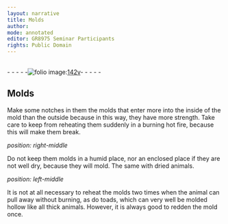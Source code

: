 ```yaml
---
layout: narrative
title: Molds
author:
mode: annotated
editor: GR8975 Seminar Participants
rights: Public Domain
---
```


 <br/>- - - - -<a href="http://gallica.bnf.fr/ark:/12148/btv1b10500001g/f290.image"><img src="assets/photo-icon.png" alt="folio image: " style="display:inline-block; margin-bottom:-3px;">142v</a>- - - - - <br/> 
## Molds

  
Make some notches in them the molds that enter more into the inside of the mold than the outside because in this way, they have more strength. Take care to keep from reheating them suddenly in a burning hot fire, because this will make them break. 
 
*position: right-middle*

 Do not keep them molds in a humid place, nor an enclosed place if they are not well dry, because they will mold. The same with dried animals. 
 
*position: left-middle*

 It is not at all necessary to reheat the molds two times when the animal can pull away without burning, as do toads, which can very well be molded hollow like all thick animals. However, it is always good to redden the mold once. 
 
